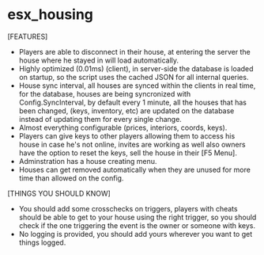 # esx_housing

[FEATURES]
- Players are able to disconnect in their house, at entering the server the house where he stayed in will load automatically.
- Highly optimized (0.01ms) (client), in server-side the database is loaded on startup, so the script uses the cached JSON for all internal queries.
- House sync interval, all houses are synced within the clients in real time, for the database, houses are being syncronized with Config.SyncInterval, by default every 1 minute, all the houses that has been changed, (keys, inventory, etc) are updated on the database instead of updating them for every single change.
- Almost everything configurable (prices, interiors, coords, keys).
- Players can give keys to other players allowing them to access his house in case he's not online, invites are working as well also owners have the option to reset the keys, sell the house in their [F5 Menu].
- Adminstration has a house creating menu.
- Houses can get removed automatically when they are unused for more time than allowed on the config.

[THINGS YOU SHOULD KNOW]
- You should add some crosschecks on triggers, players with cheats should be able to get to your house using the right trigger, so you should check if the one triggering the event is the owner or someone with keys.
- No logging is provided, you should add yours wherever you want to get things logged.

